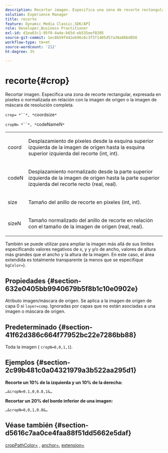 ```yaml
---
description: Recortar imagen. Especifica una zona de recorte rectangular, expresada en píxeles o normalizada en relación con la imagen de origen o la imagen de máscara de resolución completa.
solution: Experience Manager
title: recorte
feature: Dynamic Media Classic,SDK/API
role: Developer,Business Practitioner
exl-id: d1ea63c1-95f0-4a4e-b65d-eb535eef0205
source-git-commit: 1ec8b59f442eb96c6c3f5f1405d57a38a86bd056
workflow-type: tm+mt
source-wordcount: '212'
ht-degree: 3%

---
```


# recorte{#crop}

Recortar imagen. Especifica una zona de recorte rectangular, expresada en píxeles o normalizada en relación con la imagen de origen o la imagen de máscara de resolución completa.

`crop= *``*, *`coordsize`*`

`cropN= *``*, *`codeNameN`*`

<table id="simpletable_472A9AD67AA64419B0877B0535F8B14A"> 
 <tr class="strow"> 
  <td class="stentry"> <p><span class="codeph"> <span class="varname"> coord</span></span> </p> </td> 
  <td class="stentry"> <p>Desplazamiento de píxeles desde la esquina superior izquierda de la imagen de origen hasta la esquina superior izquierda del recorte (int, int). </p></td> 
 </tr> 
 <tr class="strow"> 
  <td class="stentry"> <p><span class="codeph"> <span class="varname"> codeN</span></span> </p> </td> 
  <td class="stentry"> <p>Desplazamiento normalizado desde la parte superior izquierda de la imagen de origen hasta la parte superior izquierda del recorte recto (real, real). </p></td> 
 </tr> 
 <tr class="strow"> 
  <td class="stentry"> <p><span class="codeph"> <span class="varname"> size</span></span> </p></td> 
  <td class="stentry"> <p>Tamaño del anillo de recorte en píxeles (int, int). </p></td> 
 </tr> 
 <tr class="strow"> 
  <td class="stentry"> <p><span class="codeph"> <span class="varname"> sizeN</span></span> </p></td> 
  <td class="stentry"> <p>Tamaño normalizado del anillo de recorte en relación con el tamaño de la imagen de origen (real, real). </p></td> 
 </tr> 
</table>

También se puede utilizar para ampliar la imagen más allá de sus límites especificando valores negativos de x, y y y/o de ancho, valores de altura más grandes que el ancho y la altura de la imagen. En este caso, el área extendida es totalmente transparente (a menos que se especifique `bgColor=`).

## Propiedades {#section-632e0405bb9940679b5f8b1c10e0902e}

Atributo imagen/máscara de origen. Se aplica a la imagen de origen de capa 0 si `layer=comp`. Ignoradas por capas que no están asociadas a una imagen o máscara de origen.

## Predeterminado {#section-41f62d386c664f77952bc22e7286bb88}

Toda la imagen ( `cropN=0,0,1,1`).

## Ejemplos {#section-2c99b481c0a04321979a3b522aa295d1}

**Recorte un 10% de la izquierda y un 10% de la derecha:**

`…&cropN=0.1,0,0.8,1&…`

**Recortar un 20% del borde inferior de una imagen:**

`…&cropN=0,0,1,0.8&…`

## Véase también {#section-d5616c7aa0ce4faa88f51dd5662e5daf}

[](/help/aem-is-ir-api/is-api/http-ref/image-serving-api-ref/c-http-protocol-reference/c-command-reference/r-croppath.md) [cropPathColor=](../../../../../is-api/http-ref/image-serving-api-ref/c-http-protocol-reference/c-command-reference/r-bgcolor.md#reference-441371ba4ef54fe781887c5ae448f6ab) ,  [anchor=](../../../../../is-api/http-ref/image-serving-api-ref/c-http-protocol-reference/c-command-reference/r-anchor.md#reference-6661e548ab284b82828d8d94c8ddeb7c),  [extension=](../../../../../is-api/http-ref/image-serving-api-ref/c-http-protocol-reference/c-command-reference/r-extend.md#reference-7e9156beb285459d830e2d56782a74ac)
